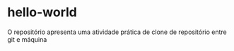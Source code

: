 # hello-world
O repositório apresenta uma atividade prática de clone de repositório entre git e máquina